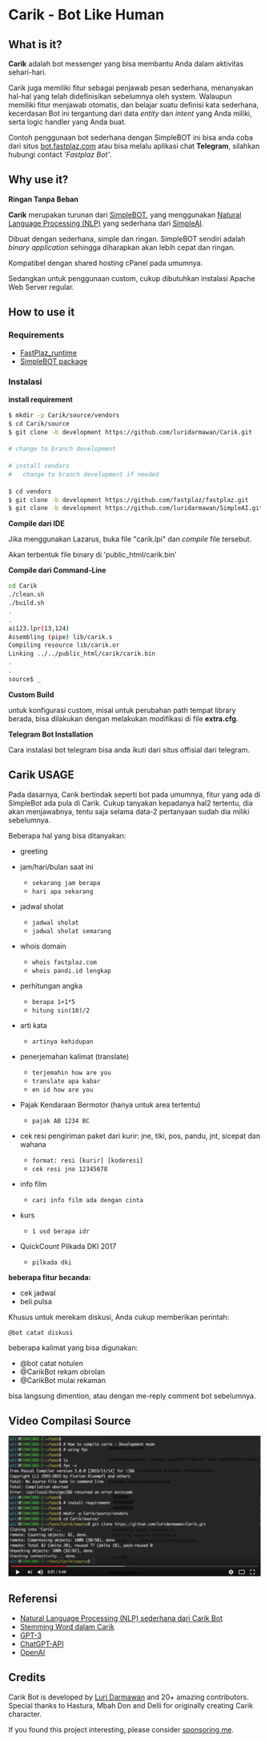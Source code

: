 

# Carik - Bot Like Human

## What is it?

**Carik** adalah bot messenger yang bisa membantu Anda dalam aktivitas sehari-hari.

Carik juga memiliki fitur sebagai penjawab pesan sederhana, menanyakan hal-hal yang telah didefinisikan sebelumnya oleh system.
Walaupun memiliki fitur menjawab otomatis, dan belajar suatu definisi kata sederhana,
kecerdasan Bot ini tergantung dari data *entity* dan *intent* yang Anda miliki, serta logic handler yang Anda buat.

Contoh penggunaan bot sederhana dengan SimpleBOT ini bisa anda coba dari situs [bot.fastplaz.com](http://bot.fastplaz.com) atau bisa melalu aplikasi chat **Telegram**, silahkan hubungi contact *'Fastplaz Bot'*.


## Why use it?

**Ringan Tanpa Beban**

**Carik** merupakan turunan dari [SimpleBOT](https://github.com/luridarmawan/SimpleBOT), yang menggunakan [Natural Language Processing (NLP)](https://github.com/luridarmawan/SimpleAI) yang sederhana dari [SimpleAI](https://github.com/luridarmawan/SimpleAI).

Dibuat dengan sederhana, simple dan ringan. SimpleBOT sendiri adalah _binary application_ sehingga diharapkan akan lebih cepat dan ringan. 

Kompatibel dengan shared hosting cPanel pada umumnya.

Sedangkan untuk penggunaan custom, cukup dibutuhkan instalasi Apache Web Server regular.


## How to use it


### Requirements

- [FastPlaz_runtime](http://www.fastplaz.com/)
- [SimpleBOT package](https://github.com/luridarmawan/SimpleAI/)

### Instalasi

**install requirement**

```bash
$ mkdir -p Carik/source/vendors
$ cd Carik/source
$ git clone -b development https://github.com/luridarmawan/Carik.git

# change to branch development

# install vendors
#   change to branch development if needed

$ cd vendors
$ git clone -b development https://github.com/fastplaz/fastplaz.git
$ git clone -b development https://github.com/luridarmawan/SimpleAI.git


```

**Compile dari IDE**

Jika menggunakan Lazarus, buka file "carik.lpi" dan *compile* file tersebut.

Akan terbentuk file binary di 'public_html/carik.bin'

**Compile dari Command-Line**

```bash
cd Carik
./clean.sh
./build.sh
.
.
ai123.lpr(13,124)
Assembling (pipe) lib/carik.s
Compiling resource lib/carik.or
Linking ../../public_html/carik/carik.bin
.
.
source$ _

```

**Custom Build**

untuk konfigurasi custom, misal untuk perubahan path tempat library berada, bisa dilakukan dengan melakukan modifikasi di file **extra.cfg**.

**Telegram Bot Installation**

Cara instalasi bot telegram bisa anda ikuti dari situs offisial dari telegram.



## Carik USAGE

Pada dasarnya, Carik bertindak seperti bot pada umumnya, fitur yang ada di SimpleBot ada pula di Carik. Cukup tanyakan kepadanya hal2 tertentu, dia akan menjawabnya, tentu saja selama data-2 pertanyaan sudah dia miliki sebelumnya.

Beberapa hal yang bisa ditanyakan:

- greeting
- jam/hari/bulan saat ini
   * ```sekarang jam berapa```
   * ```hari apa sekarang```
- jadwal sholat
   * ```jadwal sholat```
   * ```jadwal sholat semarang```
- whois domain
   * ```whois fastplaz.com```
   * ```whois pandi.id lengkap```
- perhitungan angka
   * ```berapa 1+1*5```
   * ```hitung sin(10)/2```
- arti kata
   * ```artinya kehidupan```
- penerjemahan kalimat (translate)
   * ```terjemahin how are you```
   * ```translate apa kabar```
   * ```en id how are you```
- Pajak Kendaraan Bermotor (hanya untuk area tertentu)
   * ```pajak AB 1234 BC```

- cek resi pengiriman paket dari kurir: jne, tiki, pos, pandu, jnt, sicepat dan wahana
   * ```format: resi [kurir] [koderesi]```
   * ```cek resi jno 12345678```
- info film
   * ```cari info film ada dengan cinta```
- kurs
   * ```1 usd berapa idr```
- QuickCount Pilkada DKI 2017
   * ```pilkada dki```


**beberapa fitur becanda:**

- cek jadwal
- beli pulsa

Khusus untuk merekam diskusi, Anda cukup memberikan perintah:

```
@bot catat diskusi
```
beberapa kalimat yang bisa digunakan:

- @bot catat notulen
- @CarikBot rekam obrolan
- @CarikBot mulai rekaman

bisa langsung dimention, atau dengan me-reply comment bot sebelumnya.

## Video Compilasi Source

[![Video to Compiling Carik](img/compiling.png)](https://www.youtube.com/watch?v=m8n4qijbcGM)

## Referensi

- [Natural Language Processing (NLP) sederhana dari Carik Bot](https://medium.com/@luridarmawan/natural-language-processing-nlp-sederhana-dari-carik-bot-78952b618695)
- [Stemming Word dalam Carik](https://medium.com/@luridarmawan/stemming-word-dalam-carik-da3b802038c8)
- [GPT-3](https://en.wikipedia.org/wiki/GPT-3)
- [ChatGPT-API](https://github.com/transitive-bullshit/chatgpt-api)
- [OpenAI](https://en.wikipedia.org/wiki/OpenAI)

## Credits

Carik Bot is developed by [Luri Darmawan](https://github.com/luridarmawan/) and 20+ amazing contributors. Special thanks to Hastura, Mbah Don and Delli for originally creating Carik character.

If you found this project interesting, please consider [sponsoring me](https://github.com/sponsors/luridarmawan/).

